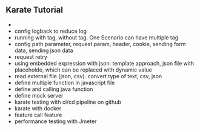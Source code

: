 ## Karate Tutorial
- 
- config logback to reduce log 
- running with tag, without tag. One Scenario can have multiple tag
- config path parameter, request param, header, cookie, sending form data, sending json data
- request retry
- using embedded expression with json: template approach, json file with placeholde, which can be replaced with dynamic value
- read external file (json, csv). convert type of text, csv, json
- define multiple function in javascript file 
- define and calling java function
- define mock server
- karate testing with ci/cd pipeline on github
- karate with docker
- feature call feature 
- performance testing with Jmeter